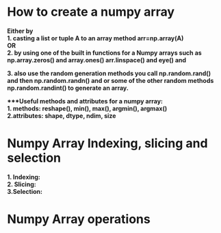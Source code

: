 # How to create a numpy array 
__Either by__\
__1. casting a list or tuple A to an array method arr=np.array(A)__\
__OR__\
__2. by using  one of the built in functions for a Numpy arrays such as np.array.zeros() and array.ones() arr.linspace() and eye() and__

__3. also use the random generation methods you call np.random.rand() and then np.random.randn() and or some of the other random methods  np.random.randint() to generate an array.__

__\***Useful methods and attributes for a numpy array:__\
__1. methods: reshape(), min(), max(), argmin(), argmax()__\
__2.attributes: shape, dtype, ndim, size__


# Numpy Array Indexing, slicing and selection
__1. Indexing:__\
__2. Slicing:__\
__3.Selection:__

# Numpy Array operations
